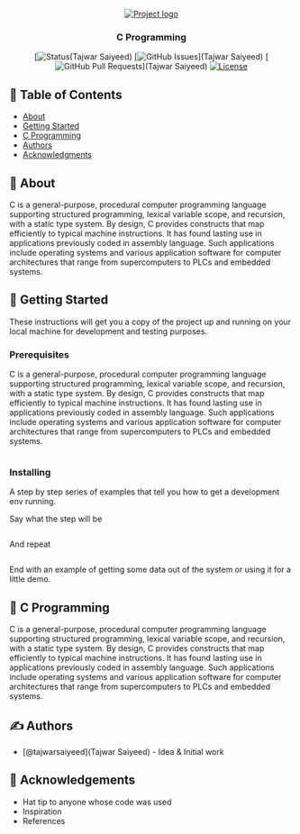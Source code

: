<p align="center">
  <a href="" rel="noopener">
 <img src="https://i.ibb.co/THPz18H/images.png" alt="Project logo"></a>
</p>
<h3 align="center">C Programming</h3>

<div align="center">

[![Status](https://img.shields.io/badge/status-active-success.svg)(Tajwar Saiyeed)
[![GitHub Issues](https://img.shields.io/github/issues/tajwarsaiyeed/C-Programming)](Tajwar Saiyeed)
[![GitHub Pull Requests](https://img.shields.io/github/issues-pr/tajwarsaiyeed/C-Programming)](Tajwar Saiyeed)
[![License](https://img.shields.io/badge/license-MIT-blue.svg)](/LICENSE)

</div>

## 📝 Table of Contents

- [About](#about)
- [Getting Started](#getting_started)
- [C Programming](#c_programming)
- [Authors](#authors)
- [Acknowledgments](#acknowledgement)

## 🧐 About <a name = "about"></a>

C is a general-purpose, procedural computer programming language supporting structured programming, lexical variable scope, and recursion, with a static type system. By design, C provides constructs that map efficiently to typical machine instructions. It has found lasting use in applications previously coded in assembly language. Such applications include operating systems and various application software for computer architectures that range from supercomputers to PLCs and embedded systems.

## 🏁 Getting Started <a name = "getting_started"></a>

These instructions will get you a copy of the project up and running on your local machine for development and testing purposes.

### Prerequisites

C is a general-purpose, procedural computer programming language supporting structured programming, lexical variable scope, and recursion, with a static type system. By design, C provides constructs that map efficiently to typical machine instructions. It has found lasting use in applications previously coded in assembly language. Such applications include operating systems and various application software for computer architectures that range from supercomputers to PLCs and embedded systems.

```

```

### Installing

A step by step series of examples that tell you how to get a development env running.

Say what the step will be

```

```

And repeat

```

```

End with an example of getting some data out of the system or using it for a little demo.

## 🎈 C Programming <a name="c_programming"></a>

C is a general-purpose, procedural computer programming language supporting structured programming, lexical variable scope, and recursion, with a static type system. By design, C provides constructs that map efficiently to typical machine instructions. It has found lasting use in applications previously coded in assembly language. Such applications include operating systems and various application software for computer architectures that range from supercomputers to PLCs and embedded systems.

## ✍️ Authors <a name = "authors"></a>

- [@tajwarsaiyeed](Tajwar Saiyeed) - Idea & Initial work

## 🎉 Acknowledgements <a name = "acknowledgement"></a>

- Hat tip to anyone whose code was used
- Inspiration
- References
